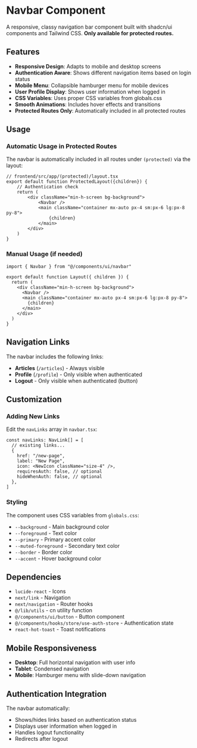 # Navbar Component

A responsive, classy navigation bar component built with shadcn/ui components and Tailwind CSS. **Only available for protected routes.**

## Features

- **Responsive Design**: Adapts to mobile and desktop screens
- **Authentication Aware**: Shows different navigation items based on login status
- **Mobile Menu**: Collapsible hamburger menu for mobile devices
- **User Profile Display**: Shows user information when logged in
- **CSS Variables**: Uses proper CSS variables from globals.css
- **Smooth Animations**: Includes hover effects and transitions
- **Protected Routes Only**: Automatically included in all protected routes

## Usage

### Automatic Usage in Protected Routes

The navbar is automatically included in all routes under `(protected)` via the layout:

```tsx
// frontend/src/app/(protected)/layout.tsx
export default function ProtectedLayout({children}) {
    // Authentication check
    return (
        <div className="min-h-screen bg-background">
            <Navbar />
            <main className="container mx-auto px-4 sm:px-6 lg:px-8 py-8">
                {children}
            </main>
        </div>
    )
}
```

### Manual Usage (if needed)

```tsx
import { Navbar } from "@/components/ui/navbar"

export default function Layout({ children }) {
  return (
    <div className="min-h-screen bg-background">
      <Navbar />
      <main className="container mx-auto px-4 sm:px-6 lg:px-8 py-8">
        {children}
      </main>
    </div>
  )
}
```

## Navigation Links

The navbar includes the following links:

- **Articles** (`/articles`) - Always visible
- **Profile** (`/profile`) - Only visible when authenticated
- **Logout** - Only visible when authenticated (button)

## Customization

### Adding New Links

Edit the `navLinks` array in `navbar.tsx`:

```tsx
const navLinks: NavLink[] = [
  // existing links...
  {
    href: "/new-page",
    label: "New Page",
    icon: <NewIcon className="size-4" />,
    requiresAuth: false, // optional
    hideWhenAuth: false, // optional
  },
]
```

### Styling

The component uses CSS variables from `globals.css`:

- `--background` - Main background color
- `--foreground` - Text color
- `--primary` - Primary accent color
- `--muted-foreground` - Secondary text color
- `--border` - Border color
- `--accent` - Hover background color

## Dependencies

- `lucide-react` - Icons
- `next/link` - Navigation
- `next/navigation` - Router hooks
- `@/lib/utils` - cn utility function
- `@/components/ui/button` - Button component
- `@/components/hooks/store/use-auth-store` - Authentication state
- `react-hot-toast` - Toast notifications

## Mobile Responsiveness

- **Desktop**: Full horizontal navigation with user info
- **Tablet**: Condensed navigation
- **Mobile**: Hamburger menu with slide-down navigation

## Authentication Integration

The navbar automatically:
- Shows/hides links based on authentication status
- Displays user information when logged in
- Handles logout functionality
- Redirects after logout
